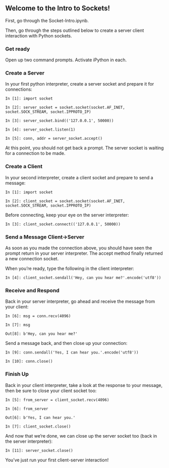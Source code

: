 ## Welcome to the Intro to Sockets!

First, go through the Socket-Intro.ipynb.

Then, go through the steps outlined below to create a server client interaction with Python sockets.

### Get ready

Open up two command prompts. Activate iPython in each.

### Create a Server

In your first python interpreter, create a server socket and prepare it for connections:

```In [1]: import socket```

```In [2]: server_socket = socket.socket(socket.AF_INET, socket.SOCK_STREAM, socket.IPPROTO_IP)```

```In [3]: server_socket.bind(('127.0.0.1', 50000))```

```In [4]: server_socket.listen(1)```

```In [5]: conn, addr = server_socket.accept()```

At this point, you should not get back a prompt. The server socket is waiting for a connection to be made.

### Create a Client

In your second interpreter, create a client socket and prepare to send a message:

```In [1]: import socket```

```In [2]: client_socket = socket.socket(socket.AF_INET, socket.SOCK_STREAM, socket.IPPROTO_IP)```

Before connecting, keep your eye on the server interpreter:

```In [3]: client_socket.connect(('127.0.0.1', 50000))```

### Send a Message Client->Server

As soon as you made the connection above, you should have seen the prompt return in your server interpreter. The accept method finally returned a new connection socket.

When you’re ready, type the following in the client interpreter:

```In [4]: client_socket.sendall('Hey, can you hear me?'.encode('utf8'))```

### Receive and Respond

Back in your server interpreter, go ahead and receive the message from your client:

```In [6]: msg = conn.recv(4096)```

```In [7]: msg```

```Out[8]: b'Hey, can you hear me?'```

Send a message back, and then close up your connection:

```In [9]: conn.sendall('Yes, I can hear you.'.encode('utf8'))```

```In [10]: conn.close()```

### Finish Up

Back in your client interpreter, take a look at the response to your message, then be sure to close your client socket too:

```In [5]: from_server = client_socket.recv(4096)```

```In [6]: from_server```

```Out[6]: b'Yes, I can hear you.'```

```In [7]: client_socket.close()```

And now that we’re done, we can close up the server socket too (back in the server interpreter):

```In [11]: server_socket.close()```

You’ve just run your first client-server interaction!
